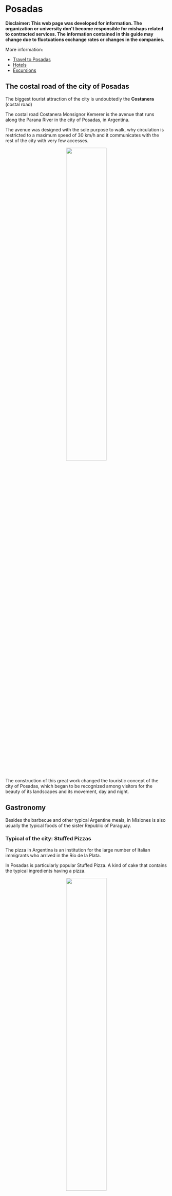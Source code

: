 # Posadas

**Disclaimer: This web page was developed for information. The organization or university don't become responsible for mishaps related to contracted services. The information contained in this guide may change due to fluctuations exchange rates or changes in the companies.**


More information:

- [Travel to Posadas](/venue/traveling)
- [Hotels](/venue/accomodation)
- [Excursions](/venue/tours)


## The costal road of the city of Posadas

The biggest tourist attraction of the city is undoubtedly the **Costanera** (costal road)

The costal road Costanera Monsignor Kemerer is the avenue that runs along the Parana River in the city of Posadas, in Argentina.

The avenue was designed with the sole purpose to walk, why circulation is restricted to a maximum speed of 30 km/h and it communicates with the rest of the city with very few accesses.

<div style="text-align:center">
    <img width="50%" src ="https://github.com/scipy-latinamerica/scipyla2015/raw/master/posadas_tourism/imgs/costanera.jpg" />
</div>

The construction of this great work changed the touristic concept of the city of Posadas, which began to be recognized among visitors for the beauty of its landscapes and its movement, day and night.

## Gastronomy

Besides the barbecue and other typical Argentine meals, in Misiones is also usually the typical foods of the sister Republic of Paraguay.

### Typical of the city: Stuffed Pizzas

The pizza in Argentina is an institution for the large number of Italian immigrants who arrived in the Río de la Plata.

In Posadas is particularly popular Stuffed Pizza. A kind of cake that contains the typical ingredients having a pizza.

<div style="text-align:center">
    <img width="50%" src ="https://github.com/scipy-latinamerica/scipyla2015/raw/master/posadas_tourism/imgs/lospinos.png" />
</div>

**Where to eat**: ** Mainly in **Pizzería Los Pinos**
(Buenos Aires and Sarmiento) but almost all the pizzerias offer that.

### Regional: La Chipa

The "chipa" or "chipá" (the word has no gender, because it is a
term in Guarani language) is a small bread made from cassava starch, hard cheese, milk, eggs, butter and salt.

This related to the Brazilian *Pão de queijo*, which is believed to
evolved from the chipa.

<div style="text-align:center">
    <img width="50%" src ="https://github.com/scipy-latinamerica/scipyla2015/raw/master/posadas_tourism/imgs/chipa.jpeg" />
</div>

**Where to eat**: Almost all bakeries, supermarkets and street vendors of the city sell chipas of excellent quality.


### Regional: The Mbejú (Mbeyú)

The mbeyú (written in Guarani as mbeju, pronounced in all cases mbeyú or abbreviated, "beyú" -), is an own and typical dish of Paraguay and Argentina's Northeast. This is a pancake starch.

<div style="text-align:center">
    <img width="50%" src ="https://github.com/scipy-latinamerica/scipyla2015/raw/master/posadas_tourism/imgs/mbeyu_1.png" />
</div>

It is a solid sample of Paraguayan cuisine, extremely rich in calories. According to some scholars of social history of Paraguay, all the Paraguayan popular gastronomy, that is set as small family industry after Paraguayan War against the Triple Alliance (Argentina, Brazil and Uruguay, between 1864 and 1870), is really abundant in caloric content because the resulting situation in the country after the conflict.

**Where to eat:**

### Regional: The Reviro

The reviro is so ingrained in Posadas that there are houses that never lacks that like bread used to accompany meals. Rainy days are special to make accompanied by "mate cocido", it's like fried cake that is eaten a lot in other places in Argentina. It is also cause for meetings between friends, accompanying the famous ticue-í (sort of prepared meat), egg, tomato and many other forms.

<div style="text-align:center">
    <img width="50%" src ="https://github.com/scipy-latinamerica/scipyla2015/raw/master/posadas_tourism/imgs/REVIRO.jpg" />
</div>

**Where to eat:**

### Regional: Caburé

The caburé is a typical food of Paraguay, but the territorial and cultural proximity to the province of Misiones in Argentina, makes this an everyday and also traditional food in the Argentine Northeast where corn flour and cassava are fundamental basis of regional cuisine.

The caburé of Misiones must have good margarine, cheese and much good egg. Flavor change with regular chipa and is softer.

The Caburé is done with a mass of cassava starch, a little tougher than chipas in the oven. Traditionally they are cooked in orange branch previously debarked. Currently a wooden stick that has no paint or varnish is used. The dough is wrapped in tip of stick and roasted over the coals, rotating slowly until cooked.

<div style="text-align:center">
    <img width="50%" src ="https://github.com/scipy-latinamerica/scipyla2015/raw/master/posadas_tourism/imgs/cabure.jpg" />
</div>

**Where to eat:** There are street vendors on the Costanera of Posadas and are significantly more expensive than Chipas

### Regional: Paraguayan soup

The Paraguayan soup is a typical dish of the cuisine of Paraguay, product of Guarani and Spanish syncretism. The Guarani accustomed to eating pasty meals prepared with corn or cassava flour wrapped in banana or güembé leaves and cooked over hot ash. The Jesuits (mostly Spanish), introduced the use of: cheese, eggs and milk (additives were added to the meals prepared by the Guarani). Therefore, the Paraguayan soup is a savory sponge cake, very rich in calories and protein.

<div style="text-align:center">
    <img width="50%" src ="https://github.com/scipy-latinamerica/scipyla2015/raw/master/posadas_tourism/imgs/sopa-paraguaya.JPG" />
</div>

**Where to eat:**


### The Argentine classic: Asado (BBQ)

In the Argentine BBQ Manual, Raul Mirad,  tells the impressions of an Italian Jesuit who wandered the pampas in the early 1700. There, the missionary was impressed by the gauchos and their ability to prepare the meat, put on sticks that dug into the ground, tilted over a campfire under the stars. That same image impressed Charles Darwin, who arrived in Argentine territory in 1832 and one year later he already felt part of the pampas, as he wrote to his sister in a letter quoted by La Nación:

    "I've become a gaucho, I take my 'mate' and smoke my cigarette
     and then I sleep comfortable with the heavens as awning, as if
     I were in a feather bed. It's such a healthy lifestyle, all day
     on the horse, eating nothing but meat and sleeping in the
     middle of a cool wind ... ".

<div style="text-align:center">
    <img width="50%" src ="https://github.com/scipy-latinamerica/scipyla2015/raw/master/posadas_tourism/imgs/asado.jpeg" />
</div>

**Where to eat:** Main barbecue restaurants in the central area: **Espeto del Rey** (Ayacucho 2404, 300 mts from the university), **Asador el Rancho** (Costanera and Guacurary) and **La Nueva Rueda** (Costanera and Pedernera).

### Different in each region: Empanadas

The roast takes time, wait about one hour for the fire
be ready to place the meat. Therefore, we must know to wait, drinking
wine and eat empanadas while chatting and reaches the tipping point.

<div style="text-align:center">
    <img width="50%" src ="https://github.com/scipy-latinamerica/scipyla2015/raw/master/posadas_tourism/imgs/empanadas.jpeg" />
</div>

A empanada is a thin bread dough, shortcrust pastry or puff pastry stuffed with a savory or sweet preparation and can be made baked or fried. The stuffing may include red or white meats, fish, vegetables or fruit.

The empanadas are a traditional dish of most cuisines of Spanish-speaking countries.

**Where to eat**: usually sold in supermarkets, any restaurant and pizzeria and some bakeries.

### Choripán

Described in the Rio de la Plata the origin of choripán dates back to the mid-nineteenth century, when in rural areas the gauchos prepared the roast for some celebration, began the habit of eating the sausage inside bread. This practice over time came to the cities and became popular in the urban environment.

<div style="text-align:center">
    <img width="50%" src ="https://github.com/scipy-latinamerica/scipyla2015/raw/master/posadas_tourism/imgs/choripan.jpeg" />
</div>

**Where to eat:** Any one of the barbecue restaurants usually offer choripanes. It is also traditional that the street vendors, that usually prepare the choripán, do it heavier and with more seasoning.

### Lomito

The lomito or tenderloin sandwich is a typical sandwich of the gastronomy of Argentina, (for example, in the Argentine region of Cuyo and Córdoba is very popular). Their usual form of consumption consists of a piece of beef tenderloin fillet, cheese, ham, fried egg, tomato and seasoning between two slices of bread, may be slightly toasted.

<div style="text-align:center">
    <img width="50%" src ="https://github.com/scipy-latinamerica/scipyla2015/raw/master/posadas_tourism/imgs/lomito.jpg" />
</div>

**Where to eat:** usually served in pizzerias.

## Milanesas

The milanesa is a fine steak, usually beef, passed in beaten egg and then breadcrumbs, which is fried or (less commonly) baked. By extension, it is called milanesa any slice of an ingredient batter and fried, so there are milanesa made with chicken, fish, soy, eggplant, mozzarella, etc.

The milanesa can be consumed «al plato» (served on a plate, usually with a garnish like salad, potatod mashed or fries) or sandwich (milanesa sandwich)

<div style="text-align:center">
    <img width="50%" src ="https://github.com/scipy-latinamerica/scipyla2015/raw/master/posadas_tourism/imgs/milanga.jpeg" />
    <br>
    <small>Sandwich Milanesa</small>
</div>

The "milanesa a caballo" is a milanesa piled up with two fried eggs (when have only one is called "milanesa a medio caballo"). Usually accompanied with a garnish of fries.

<div style="text-align:center">
    <img width="50%" src ="https://github.com/scipy-latinamerica/scipyla2015/raw/master/posadas_tourism/imgs/milanesa.jpeg" />
    <br>
    <small>Milanesa a Caballo</small>
</div>

**Where to eat:** Pizzerias, restaurants, street vendors.

### Mandioca (Cassava) y Mandioca Frita (Fried Cassava)

Manihot esculenta, with common names cassava, Brazilian arrowroot, manioc, mandioca, tapioca, guacamota, a woody shrub of the Euphorbiaceae (spurge) family native to South America, is extensively cultivated as an annual crop in tropical and subtropical regions for its edible starchy tuberous root, a major source of carbohydrates.

It is tradition in this area eat that boiled with barbecue or fried as a snack.

<div style="text-align:center">
    <img width="50%" src ="https://github.com/scipy-latinamerica/scipyla2015/raw/master/posadas_tourism/imgs/mandiocafrita.jpg" />
    <br>
    <small>Mandioca Frita (Fried Cassava)</small>
</div>

### May 25: El Locro

Locro (Quechua ruqru or luqru) is a stew made with pumpkin, beans, corn or potatoes consumed in the region of the Andes, from Argentina, northern of Chile and  to southern of Colombia, passing by Bolivia, Ecuador, Paraguay and Peru.

Kind of stew whose origin is undoubtedly pre-Hispanic and pre-Incaic, typical of several Andean peoples who based a lot of their diet on corn or beans and potatoes.

<div style="text-align:center">
    <img width="50%" src ="https://github.com/scipy-latinamerica/scipyla2015/raw/master/posadas_tourism/imgs/locro.jpeg" />
</div>

Food high in calories and nutrients, el locro is very suitable for consumption during the winter or in cold areas. Traditionally consumed en masse during the **May 25**, in which the formation of the first Argentine National Government is celebratted, established in May 25, 1810. For this reason it has been transformed from a regional and traditional dish to be one of the national dishes of Argentina to celebrate national holidays.

**Where to eat**: For those who still are the May 25, almost all restaurants in the country offer that and also can be purchased in some schools.


### Cafés Argentine Style

The bars of Buenos Aires are part of the culture of the city, the customs of its inhabitants and the modern touristic circuit of the city. They have been studied by various historians, inspiring countless artistic creations and traditional meeting place to the porteños.

This tradition has spread throughout the country and particularly Posadas has two very good Argentine cafés: Bar Español (2067 Bolívar) and Café Vitrage (Bolívar and Colon).

<div style="text-align:center">
    <img width="80%" src ="https://github.com/scipy-latinamerica/scipyla2015/raw/master/posadas_tourism/imgs/vitrage.jpeg" />
    <br>
    <small>Bar Español and Café Vitrage</small>
</div>


### Café *"Starbucks"* Style

The unique local with this style is **Bonafide Expreso** in Córdoba 2115

<div style="text-align:center">
    <img width="50%" src ="https://github.com/scipy-latinamerica/scipyla2015/raw/master/posadas_tourism/imgs/bonafide.png" />
</div>


### Regional Fishes

The fishes that cross the Parana River are typical local dishes. We highlight the *Surubí* (kind of catfish), the *Dorado* (the most delicious) and *Boga*.

**Where to eat*: The restaurant with best references in the town with these kind of dishes is **Itakua** (written Itakva on the posters).

<div style="text-align:center">
    <img width="50%" src ="https://github.com/scipy-latinamerica/scipyla2015/raw/master/posadas_tourism/imgs/itakua.jpg" />
</div>

## Shopping

### Wines, milk caramel, "yerba mate" and alfajores

The simplest alternative of buying this is go to any supermarket, which the nearest is 350 meters from the university.

In these places you will find a wide variety of products for different prices.

<div style="text-align:center">
    <img width="80%" src ="https://github.com/scipy-latinamerica/scipyla2015/raw/master/posadas_tourism/imgs/alfajores.jpg" />
    <br>
    <small>Alfajores and supermarket shelves with yerba, caramel and Argentine wines</small>
</div>


### Mates

The place to find EVERYTHING related to "Mates" is the **Galería del Mate**(R. Saenz Peña and Costanera), **La Placita** (Bolívar and R. Saenz Peña) and "La Placita del Puente" (Mitre and R. Saenz Peña).

<div style="text-align:center">
    <img width="70%" src ="https://github.com/scipy-latinamerica/scipyla2015/raw/master/posadas_tourism/imgs/gdm.png" />
</div>
